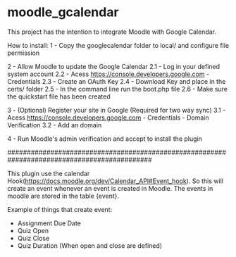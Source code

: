 # moodle_gcalendar

This project has the intention to integrate Moodle with Google Calendar.

How to install:
1 - Copy the googlecalendar folder to local/ and configure file permission

2 - Allow Moodle to update the Google Calendar
  2.1 - Log in your defined system account
  2.2 - Acess https://console.developers.google.com - Credentials
  2.3 - Create an OAuth Key
  2.4 - Download Key and place in the certs/ folder
  2.5 - In the command line run the boot.php file
  2.6 - Make sure the quickstart file has been created
  
3 - (Optional) Register your site in Google (Required for two way sync)
  3.1 - Acess https://console.developers.google.com - Credentials - Domain Verification
  3.2 - Add an domain
  
4 - Run Moodle's admin verification and accept to install the plugin

#############################################################################################

This plugin use the calendar Hook(https://docs.moodle.org/dev/Calendar_API#Event_hook). So this will create an event whenever an event is created in Moodle. The events in moodle are stored in the table {event}.

Example of things that create event:
- Assignment Due Date
- Quiz Open
- Quiz Close
- Quiz Duration (When open and close are defined)
